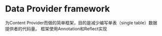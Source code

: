 Data Provider framework
===

为Content Provider而做的简单框架，目的是减少编写单表（single table）数据提供者的代码量。
框架使用Annotation和Reflect实现
